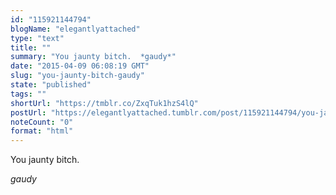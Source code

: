 ```yaml
---
id: "115921144794"
blogName: "elegantlyattached"
type: "text"
title: ""
summary: "You jaunty bitch.  *gaudy*"
date: "2015-04-09 06:08:19 GMT"
slug: "you-jaunty-bitch-gaudy"
state: "published"
tags: ""
shortUrl: "https://tmblr.co/ZxqTuk1hzS4lQ"
postUrl: "https://elegantlyattached.tumblr.com/post/115921144794/you-jaunty-bitch-gaudy"
noteCount: "0"
format: "html"
---
```


You jaunty bitch. 

*gaudy*